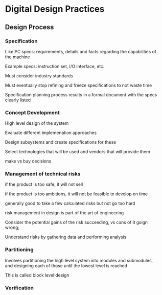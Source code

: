 # Digital Design Practices 

## Design Process 

### Specification 

Like PC specs: requirements, details and facts regarding the capabilities of the machine

Example specs: instruction set, I/O interface, etc. 

Must consider industry standards 

Must eventually stop refining and freeze specifications to not waste time 

Specification planning process results in a formal document with the specs clearly listed 

### Concept Development 

High level design of the system 

Evaluate different implemenation approaches 

Design subsystems and create specifications for these 

Select technologies that will be used and vendors that will provide them 

make vs buy decisions 

### Management of technical risks

if the product is too safe, it will not sell

if the product is too ambitions, it will not be feasible to develop on time 

generally good to take a few calculated risks but not go too hard

risk management in design is part of the art of engineering 

Consider the potential gains of the risk succeeding, vs cons of it goign wrong; 

Understand risks by gathering data and performing analysis 

### Partitioning 

Involves partitioning the high level system into modules and submodules, and designing each of those until the lowest level is reached 

This is called block level design 

### Verification 


